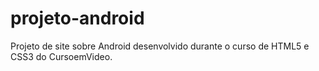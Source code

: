 # projeto-android
 Projeto de site sobre Android desenvolvido durante o curso de HTML5 e CSS3 do CursoemVideo.
